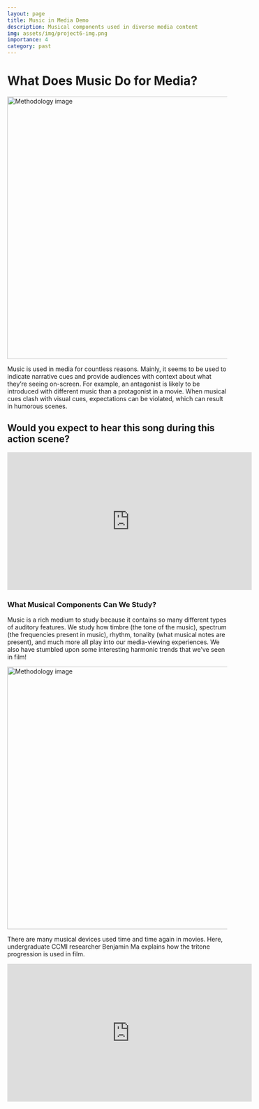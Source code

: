 ```yaml
---
layout: page
title: Music in Media Demo
description: Musical components used in diverse media content
img: assets/img/project6-img.png
importance: 4
category: past
---
```


# What Does Music Do for Media?

<img src="{{ site.baseurl }}/assets/img/project6-img1.jpeg" alt="Methodology image" width="600">

Music is used in media for countless reasons. Mainly, it seems to be used to indicate narrative cues and provide audiences with context about what they’re seeing on-screen. For example, an antagonist is likely to be introduced with different music than a protagonist in a movie. When musical cues clash with visual cues, expectations can be violated, which can result in humorous scenes.

## Would you expect to hear this song during this action scene?

<!-- Embed YouTube Video -->
<iframe width="560" height="315" src="https://www.youtube.com/embed/T9GFyZ5LREQ" frameborder="0" allowfullscreen></iframe>

### What Musical Components Can We Study?

Music is a rich medium to study because it contains so many different types of auditory features. We study how timbre (the tone of the music), spectrum (the frequencies present in music), rhythm, tonality (what musical notes are present), and much more all play into our media-viewing experiences. We also have stumbled upon some interesting harmonic trends that we’ve seen in film!

<img src="{{ site.baseurl }}/assets/img/project6-img2.jpeg" alt="Methodology image" width="600">

There are many musical devices used time and time again in movies. Here, undergraduate CCMI researcher Benjamin Ma explains how the tritone progression is used in film.

<!-- Embed YouTube Video -->
<iframe width="560" height="315" src="https://www.youtube.com/embed/nQpMV66uHv4?si=gTZ8J2WKoX6gNPgA" title="YouTube video player" frameborder="0" allow="accelerometer; autoplay; clipboard-write; encrypted-media; gyroscope; picture-in-picture; web-share" referrerpolicy="strict-origin-when-cross-origin" allowfullscreen></iframe>
